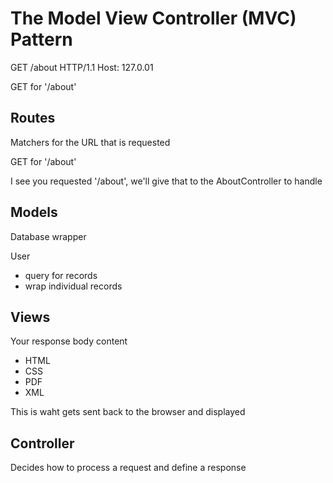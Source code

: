 # The Model View Controller (MVC) Pattern

GET /about HTTP/1.1
Host: 127.0.01

GET for '/about'


## Routes
Matchers for the URL that is requested

GET for '/about'

I see you requested '/about', we'll give that to the AboutController to handle


## Models
Database wrapper

User
* query for records
* wrap individual records


## Views
Your response body content

* HTML
* CSS
* PDF
* XML
  
This is waht gets sent back to the browser and displayed


## Controller
Decides how to process a request and define a response